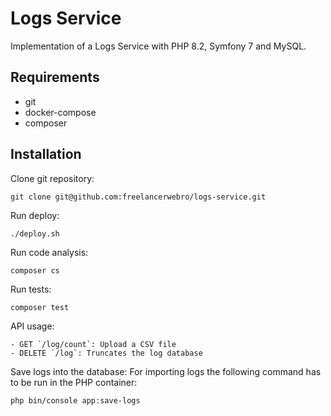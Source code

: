 # Logs Service
Implementation of a Logs Service with PHP 8.2, Symfony 7 and MySQL.

## Requirements
- git
- docker-compose
- composer

## Installation
Clone git repository:
```
git clone git@github.com:freelancerwebro/logs-service.git
```

Run deploy:
```
./deploy.sh
```

Run code analysis:
```
composer cs
```

Run tests:
```
composer test
```

API usage:
```
- GET `/log/count`: Upload a CSV file
- DELETE `/log`: Truncates the log database
```

Save logs into the database:
For importing logs the following command has to be run in the PHP container:
```
php bin/console app:save-logs
```